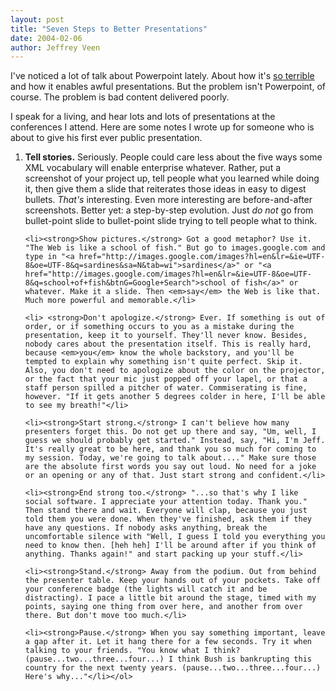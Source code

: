 ```yaml
---
layout: post
title: "Seven Steps to Better Presentations"
date: 2004-02-06
author: Jeffrey Veen
---
```

<p>I've noticed a lot of talk about Powerpoint lately. About how it's <a href="http://www.edwardtufte.com/tufte/powerpoint">so terrible</a> and how it enables awful presentations. But the problem isn't Powerpoint, of course. The problem is bad content delivered poorly.</p>

<p>I speak for a living, and hear lots and lots of presentations at the conferences I attend. Here are some notes I wrote up for someone who is about to give his first ever public presentation.</p>

<ol><li><strong>Tell stories.</strong> Seriously. People could care less about the five ways some XML vocabulary will enable enterprise whatever. Rather, put a screenshot of your project up, tell people what you learned while doing it, then give them a slide that reiterates those ideas in easy to digest bullets. <em>That's</em> interesting. Even more interesting are before-and-after screenshots. Better yet: a step-by-step evolution. Just <em>do not</em> go from bullet-point slide to bullet-point slide trying to tell people what to think.</li>

	<li><strong>Show pictures.</strong> Got a good metaphor? Use it. "The Web is like a school of fish." But go to images.google.com and type in "<a href="http://images.google.com/images?hl=en&lr=&ie=UTF-8&oe=UTF-8&q=sardines&sa=N&tab=wi">sardines</a>" or "<a href="http://images.google.com/images?hl=en&lr=&ie=UTF-8&oe=UTF-8&q=school+of+fish&btnG=Google+Search">school of fish</a>" or whatever. Make it a slide. Then <em>say</em> the Web is like that. Much more powerful and memorable.</li>

	<li> <strong>Don't apologize.</strong> Ever. If something is out of order, or if something occurs to you as a mistake during the presentation, keep it to yourself. They'll never know. Besides, nobody cares about the presentation itself. This is really hard, because <em>you</em> know the whole backstory, and you'll be tempted to explain why something isn't quite perfect. Skip it. Also, you don't need to apologize about the color on the projector, or the fact that your mic just popped off your lapel, or that a staff person spilled a pitcher of water. Commiserating is fine, however. "If it gets another 5 degrees colder in here, I'll be able to see my breath!"</li>

	<li><strong>Start strong.</strong> I can't believe how many presenters forget this. Do not get up there and say, "Um, well, I guess we should probably get started." Instead, say, "Hi, I'm Jeff. It's really great to be here, and thank you so much for coming to my session. Today, we're going to talk about...." Make sure those are the absolute first words you say out loud. No need for a joke or an opening or any of that. Just start strong and confident.</li>

	<li><strong>End strong too.</strong> "...so that's why I like social software. I appreciate your attention today. Thank you." Then stand there and wait. Everyone will clap, because you just told them you were done. When they've finished, ask them if they have any questions. If nobody asks anything, break the uncomfortable silence with "Well, I guess I told you everything you need to know then. [heh heh] I'll be around after if you think of anything. Thanks again!" and start packing up your stuff.</li>

	<li><strong>Stand.</strong> Away from the podium. Out from behind the presenter table. Keep your hands out of your pockets. Take off your conference badge (the lights will catch it and be distracting). I pace a little bit around the stage, timed with my points, saying one thing from over here, and another from over there. But don't move too much.</li>

	<li><strong>Pause.</strong> When you say something important, leave a gap after it. Let it hang there for a few seconds. Try it when talking to your friends. "You know what I think? (pause...two...three...four...) I think Bush is bankrupting this country for the next twenty years. (pause...two...three...four...) Here's why..."</li></ol>
